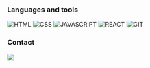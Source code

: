### Languages and tools

<!-- E44C30 -->

![HTML](https://img.shields.io/badge/HTML-success?labelColor=dad7d7&logoColor=orange&style=for-the-badge&logo=html5)
![CSS](https://img.shields.io/badge/CSS-success?labelColor=dad7d7&logoColor=blue&style=for-the-badge&logo=css3)
![JAVASCRIPT](https://img.shields.io/badge/JAVASCRIPT-success?labelColor=dad7d7&logoColor=orange&style=for-the-badge&logo=javascript)
![REACT](https://img.shields.io/badge/REACT-success?labelColor=dad7d7&logoColor=blue&style=for-the-badge&logo=react)
![GIT](https://img.shields.io/badge/GIT-success?labelColor=dad7d7&logoColor=orange&style=for-the-badge&logo=git)

### Contact

[![](https://img.shields.io/badge/LinkedIn-0077B5?style=for-the-badge&logo=linkedin&logoColor=white)](https://www.linkedin.com/in/ihor-vyshniakov-%F0%9F%87%BA%F0%9F%87%A6-8b43a0161/)
